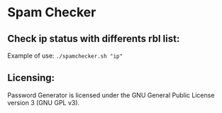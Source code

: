# Spam Checker

## Check ip status with differents rbl list:
Example of use: `./spamchecker.sh "ip"`

## Licensing:
Password Generator is licensed under the GNU General Public License version 3 (GNU GPL v3).

